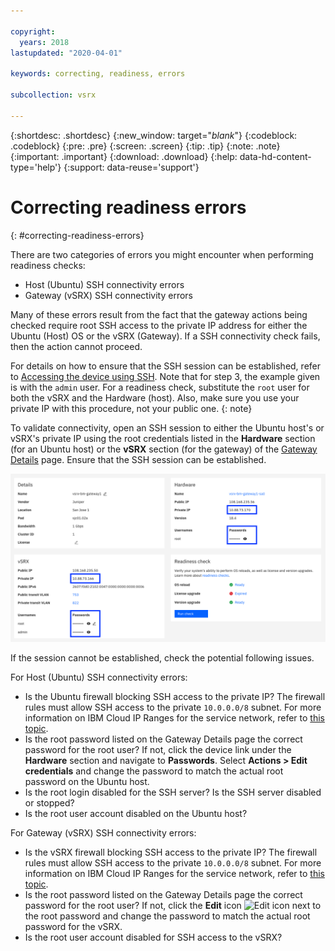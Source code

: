 ```yaml
---

copyright:
  years: 2018
lastupdated: "2020-04-01"

keywords: correcting, readiness, errors

subcollection: vsrx

---
```


{:shortdesc: .shortdesc}
{:new_window: target="_blank_"}
{:codeblock: .codeblock}
{:pre: .pre}
{:screen: .screen}
{:tip: .tip}
{:note: .note}
{:important: .important}
{:download: .download}
{:help: data-hd-content-type='help'}
{:support: data-reuse='support'}

# Correcting readiness errors
{: #correcting-readiness-errors}

There are two categories of errors you might encounter when performing readiness checks:

  * Host (Ubuntu) SSH connectivity errors
  * Gateway (vSRX) SSH connectivity errors

Many of these errors result from the fact that the gateway actions being checked require root SSH access to the private IP address for either the Ubuntu (Host) OS or the vSRX (Gateway). If a SSH connectivity check fails, then the action cannot proceed.

  For details on how to ensure that the SSH session can be established, refer to [Accessing the device using SSH](/docs/vsrx?topic=vsrx-performing-ibm-cloud-juniper-vsrx-basics#accessing-the-device-using-ssh). Note that for step 3, the example given is with the `admin` user. For a readiness check, substitute the `root` user for both the vSRX and the Hardware (host). Also, make sure you use your private IP with this procedure, not your public one.
  {: note}

To validate connectivity, open an SSH session to either the Ubuntu host's or vSRX's private IP using the root credentials listed in the **Hardware** section (for an Ubuntu host) or the **vSRX** section (for the gateway) of the [Gateway Details](/docs/vsrx?topic=gateway-appliance-viewing-gateway-appliance-details) page. Ensure that the SSH session can be established.

  ![SSH credentials](images/readiness_correcting.png "SSH credentials")

If the session cannot be established, check the potential following issues.

For Host (Ubuntu) SSH connectivity errors:

  * Is the Ubuntu firewall blocking SSH access to the private IP? The firewall rules must allow SSH access to the private `10.0.0.0/8` subnet. For more information on IBM Cloud IP Ranges for the service network, refer to [this topic](/docs/hardware-firewall-dedicated?topic=hardware-firewall-dedicated-ibm-cloud-ip-ranges#service-network-on-backend-private-network-).
  * Is the root password listed on the Gateway Details page the correct password for the root user?
  If not, click the device link under the **Hardware** section and navigate to **Passwords**. Select **Actions > Edit credentials** and change the password to match the actual root password on the Ubuntu host.
  * Is the root login disabled for the SSH server? Is the SSH server disabled or stopped?
  * Is the root user account disabled on the Ubuntu host?

For Gateway (vSRX) SSH connectivity errors:

  * Is the vSRX firewall blocking SSH access to the private IP? The firewall rules must allow SSH access to the private `10.0.0.0/8` subnet. For more information on IBM Cloud IP Ranges for the service network, refer to [this topic](/docs/hardware-firewall-dedicated?topic=hardware-firewall-dedicated-ibm-cloud-ip-ranges#service-network-on-backend-private-network-).
  * Is the root password listed on the Gateway Details page the correct password for the root user?
  If not, click the **Edit** icon ![Edit icon](../../icons/edit-tagging.svg) next to the root password and change the password to match the actual root password for the vSRX.
  * Is the root user account disabled for SSH access to the vSRX?
